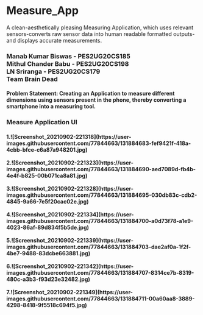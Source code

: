# Measure_App
A clean-aesthetically pleasing Measuring Application, which uses relevant sensors-converts raw sensor data into human readable formatted outputs-and displays accurate measurements.

<h3>
Manab Kumar Biswas  - PES2UG20CS185 <br>
Mithul Chander Babu - PES2UG20CS198 <br>
LN Sriranga - PES2UG20CS179 <br>
Team Brain Dead <br>
</h3>
<h4>
Problem Statement: Creating an Application to measure different dimensions using sensors present in the phone, thereby converting a smartphone into a measuring tool. <br>
</h4>

<h3> Measure Application UI </h3>
<h4>
1.![Screenshot_20210902-221318](https://user-images.githubusercontent.com/77844663/131884683-fef9421f-418a-4cbb-bfce-c6a87a948201.jpg)<br><br>
2.![Screenshot_20210902-221323](https://user-images.githubusercontent.com/77844663/131884690-aed7089d-fb4b-4e4f-b825-00b071ca8a81.jpg)<br><br>
3.![Screenshot_20210902-221328](https://user-images.githubusercontent.com/77844663/131884695-030db83c-cdb2-4845-9a66-7e5f20cac02e.jpg)<br><br>
4.![Screenshot_20210902-221334](https://user-images.githubusercontent.com/77844663/131884700-a0d73f78-a1e9-4023-86af-89d834f5b5de.jpg)<br><br>
5.![Screenshot_20210902-221339](https://user-images.githubusercontent.com/77844663/131884703-dae2af0a-1f2f-4be7-9488-83dcbe663881.jpg)<br><br>
6.![Screenshot_20210902-221342](https://user-images.githubusercontent.com/77844663/131884707-8314ce7b-8319-480c-a3b3-f93d23e32482.jpg)<br><br>
7.![Screenshot_20210902-221349](https://user-images.githubusercontent.com/77844663/131884711-00a60aa8-3889-4298-8418-9f5518c694f5.jpg)<br><br>
</h4>
